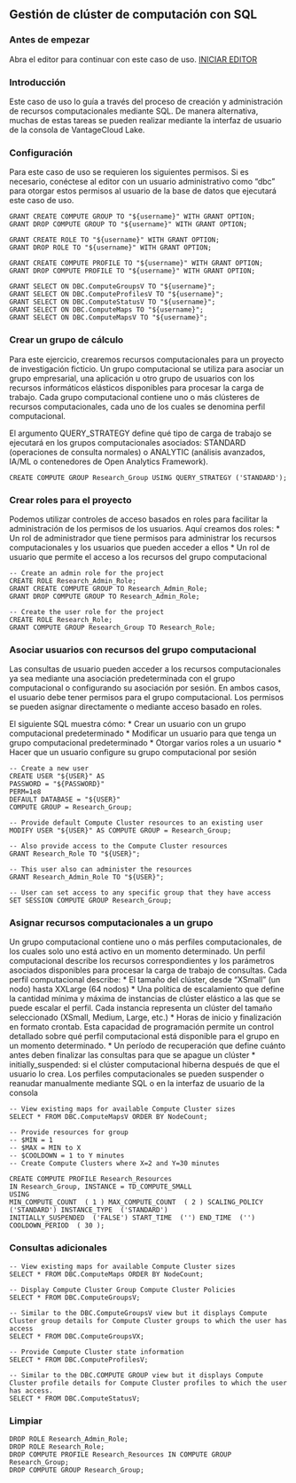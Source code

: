 Gestión de clúster de computación con SQL
-----------------------------------------

### Antes de empezar

Abra el editor para continuar con este caso de uso. [INICIAR EDITOR](#data=%7B%22navigateTo%22:%22editor%22%7D)

### Introducción

Este caso de uso lo guía a través del proceso de creación y administración de recursos computacionales mediante SQL. De manera alternativa, muchas de estas tareas se pueden realizar mediante la interfaz de usuario de la consola de VantageCloud Lake.

### Configuración

Para este caso de uso se requieren los siguientes permisos. Si es necesario, conéctese al editor con un usuario administrativo como “dbc” para otorgar estos permisos al usuario de la base de datos que ejecutará este caso de uso.

``` sourceCode
GRANT CREATE COMPUTE GROUP TO "${username}" WITH GRANT OPTION;
GRANT DROP COMPUTE GROUP TO "${username}" WITH GRANT OPTION;

GRANT CREATE ROLE TO "${username}" WITH GRANT OPTION;
GRANT DROP ROLE TO "${username}" WITH GRANT OPTION;

GRANT CREATE COMPUTE PROFILE TO "${username}" WITH GRANT OPTION;
GRANT DROP COMPUTE PROFILE TO "${username}" WITH GRANT OPTION;

GRANT SELECT ON DBC.ComputeGroupsV TO "${username}";
GRANT SELECT ON DBC.ComputeProfilesV TO "${username}";
GRANT SELECT ON DBC.ComputeStatusV TO "${username}";
GRANT SELECT ON DBC.ComputeMaps TO "${username}";
GRANT SELECT ON DBC.ComputeMapsV TO "${username}";
```

### Crear un grupo de cálculo

Para este ejercicio, crearemos recursos computacionales para un proyecto de investigación ficticio. Un grupo computacional se utiliza para asociar un grupo empresarial, una aplicación u otro grupo de usuarios con los recursos informáticos elásticos disponibles para procesar la carga de trabajo. Cada grupo computacional contiene uno o más clústeres de recursos computacionales, cada uno de los cuales se denomina perfil computacional.

El argumento QUERY\_STRATEGY define qué tipo de carga de trabajo se ejecutará en los grupos computacionales asociados: STANDARD (operaciones de consulta normales) o ANALYTIC (análisis avanzados, IA/ML o contenedores de Open Analytics Framework).

``` sourceCode
CREATE COMPUTE GROUP Research_Group USING QUERY_STRATEGY ('STANDARD');
```

### Crear roles para el proyecto

Podemos utilizar controles de acceso basados en roles para facilitar la administración de los permisos de los usuarios. Aquí creamos dos roles: \* Un rol de administrador que tiene permisos para administrar los recursos computacionales y los usuarios que pueden acceder a ellos \* Un rol de usuario que permite el acceso a los recursos del grupo computacional

``` sourceCode
-- Create an admin role for the project
CREATE ROLE Research_Admin_Role;
GRANT CREATE COMPUTE GROUP TO Research_Admin_Role;
GRANT DROP COMPUTE GROUP TO Research_Admin_Role;

-- Create the user role for the project
CREATE ROLE Research_Role;
GRANT COMPUTE GROUP Research_Group TO Research_Role;
```

### Asociar usuarios con recursos del grupo computacional

Las consultas de usuario pueden acceder a los recursos computacionales ya sea mediante una asociación predeterminada con el grupo computacional o configurando su asociación por sesión. En ambos casos, el usuario debe tener permisos para el grupo computacional. Los permisos se pueden asignar directamente o mediante acceso basado en roles.

El siguiente SQL muestra cómo: \* Crear un usuario con un grupo computacional predeterminado \* Modificar un usuario para que tenga un grupo computacional predeterminado \* Otorgar varios roles a un usuario \* Hacer que un usuario configure su grupo computacional por sesión

``` sourceCode
-- Create a new user
CREATE USER "${USER}" AS 
PASSWORD = "${PASSWORD}"
PERM=1e8
DEFAULT DATABASE = "${USER}"
COMPUTE GROUP = Research_Group;

-- Provide default Compute Cluster resources to an existing user
MODIFY USER "${USER}" AS COMPUTE GROUP = Research_Group;

-- Also provide access to the Compute Cluster resources
GRANT Research_Role TO "${USER}";

-- This user also can administer the resources
GRANT Research_Admin_Role TO "${USER}";

-- User can set access to any specific group that they have access
SET SESSION COMPUTE GROUP Research_Group;
```

### Asignar recursos computacionales a un grupo

Un grupo computacional contiene uno o más perfiles computacionales, de los cuales solo uno está activo en un momento determinado. Un perfil computacional describe los recursos correspondientes y los parámetros asociados disponibles para procesar la carga de trabajo de consultas. Cada perfil computacional describe: \* El tamaño del clúster, desde “XSmall” (un nodo) hasta XXLarge (64 nodos) \* Una política de escalamiento que define la cantidad mínima y máxima de instancias de clúster elástico a las que se puede escalar el perfil. Cada instancia representa un clúster del tamaño seleccionado (XSmall, Medium, Large, etc.) \* Horas de inicio y finalización en formato crontab. Esta capacidad de programación permite un control detallado sobre qué perfil computacional está disponible para el grupo en un momento determinado. \* Un período de recuperación que define cuánto antes deben finalizar las consultas para que se apague un clúster \* initially\_suspended: si el clúster computacional hiberna después de que el usuario lo crea. Los perfiles computacionales se pueden suspender o reanudar manualmente mediante SQL o en la interfaz de usuario de la consola

``` sourceCode
-- View existing maps for available Compute Cluster sizes
SELECT * FROM DBC.ComputeMapsV ORDER BY NodeCount;

-- Provide resources for group
-- $MIN = 1
-- $MAX = MIN to X
-- $COOLDOWN = 1 to Y minutes
-- Create Compute Clusters where X=2 and Y=30 minutes

CREATE COMPUTE PROFILE Research_Resources
IN Research_Group, INSTANCE = TD_COMPUTE_SMALL
USING
MIN_COMPUTE_COUNT  ( 1 ) MAX_COMPUTE_COUNT  ( 2 ) SCALING_POLICY  ('STANDARD') INSTANCE_TYPE  ('STANDARD') 
INITIALLY_SUSPENDED  ('FALSE') START_TIME  ('') END_TIME  ('') COOLDOWN_PERIOD  ( 30 );
```

### Consultas adicionales

``` sourceCode
-- View existing maps for available Compute Cluster sizes
SELECT * FROM DBC.ComputeMaps ORDER BY NodeCount;

-- Display Compute Cluster Group Compute Cluster Policies
SELECT * FROM DBC.ComputeGroupsV;

-- Similar to the DBC.ComputeGroupsV view but it displays Compute Cluster group details for Compute Cluster groups to which the user has access
SELECT * FROM DBC.ComputeGroupsVX;

-- Provide Compute Cluster state information
SELECT * FROM DBC.ComputeProfilesV;

-- Similar to the DBC.COMPUTE GROUP view but it displays Compute Cluster profile details for Compute Cluster profiles to which the user has access.
SELECT * FROM DBC.ComputeStatusV;
```

### Limpiar

``` sourceCode
DROP ROLE Research_Admin_Role;
DROP ROLE Research_Role;
DROP COMPUTE PROFILE Research_Resources IN COMPUTE GROUP Research_Group;
DROP COMPUTE GROUP Research_Group;
```
